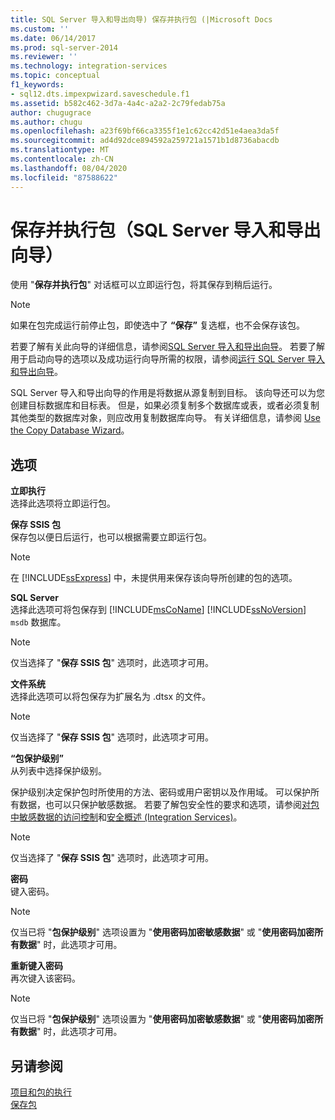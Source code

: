 ```yaml
---
title: SQL Server 导入和导出向导) 保存并执行包 (|Microsoft Docs
ms.custom: ''
ms.date: 06/14/2017
ms.prod: sql-server-2014
ms.reviewer: ''
ms.technology: integration-services
ms.topic: conceptual
f1_keywords:
- sql12.dts.impexpwizard.saveschedule.f1
ms.assetid: b582c462-3d7a-4a4c-a2a2-2c79fedab75a
author: chugugrace
ms.author: chugu
ms.openlocfilehash: a23f69bf66ca3355f1e1c62cc42d51e4aea3da5f
ms.sourcegitcommit: ad4d92dce894592a259721a1571b1d8736abacdb
ms.translationtype: MT
ms.contentlocale: zh-CN
ms.lasthandoff: 08/04/2020
ms.locfileid: "87588622"
---
```

# <a name="save-and-execute-package-sql-server-import-and-export-wizard"></a>保存并执行包（SQL Server 导入和导出向导）
  使用 "**保存并执行包**" 对话框可以立即运行包，将其保存到稍后运行。  
  
> [!NOTE]  
>   如果在包完成运行前停止包，即使选中了 **“保存”** 复选框，也不会保存该包。  
  
 若要了解有关此向导的详细信息，请参阅[SQL Server 导入和导出向导](import-and-export-data-with-the-sql-server-import-and-export-wizard.md)。 若要了解用于启动向导的选项以及成功运行向导所需的权限，请参阅[运行 SQL Server 导入和导出向导](start-the-sql-server-import-and-export-wizard.md)。  
  
 SQL Server 导入和导出向导的作用是将数据从源复制到目标。 该向导还可以为您创建目标数据库和目标表。 但是，如果必须复制多个数据库或表，或者必须复制其他类型的数据库对象，则应改用复制数据库向导。 有关详细信息，请参阅 [Use the Copy Database Wizard](../../relational-databases/databases/use-the-copy-database-wizard.md)。  
  
## <a name="options"></a>选项  
 **立即执行**  
 选择此选项将立即运行包。  
  
 **保存 SSIS 包**  
 保存包以便日后运行，也可以根据需要立即运行包。  
  
> [!NOTE]  
>  在 [!INCLUDE[ssExpress](../../includes/ssexpress-md.md)] 中，未提供用来保存该向导所创建的包的选项。  
  
 **SQL Server**  
 选择此选项可将包保存到 [!INCLUDE[msCoName](../../includes/msconame-md.md)] [!INCLUDE[ssNoVersion](../../includes/ssnoversion-md.md)] `msdb` 数据库。  
  
> [!NOTE]  
>  仅当选择了 "**保存 SSIS 包**" 选项时，此选项才可用。  
  
 **文件系统**  
 选择此选项可以将包保存为扩展名为 .dtsx 的文件。  
  
> [!NOTE]  
>  仅当选择了 "**保存 SSIS 包**" 选项时，此选项才可用。  
  
 **“包保护级别”**  
 从列表中选择保护级别。  
  
 保护级别决定保护包时所使用的方法、密码或用户密钥以及作用域。 可以保护所有数据，也可以只保护敏感数据。 若要了解包安全性的要求和选项，请参阅[对包中敏感数据的访问控制](../security/access-control-for-sensitive-data-in-packages.md)和[安全概述 &#40;Integration Services&#41;](../security/security-overview-integration-services.md)。  
  
> [!NOTE]  
>  仅当选择了 "**保存 SSIS 包**" 选项时，此选项才可用。  
  
 **密码**  
 键入密码。  
  
> [!NOTE]  
>  仅当已将 "**包保护级别**" 选项设置为 "**使用密码加密敏感数据**" 或 "**使用密码加密所有数据**" 时，此选项才可用。  
  
 **重新键入密码**  
 再次键入该密码。  
  
> [!NOTE]  
>  仅当已将 "**包保护级别**" 选项设置为 "**使用密码加密敏感数据**" 或 "**使用密码加密所有数据**" 时，此选项才可用。  
  
## <a name="see-also"></a>另请参阅  
 [项目和包的执行](../packages/run-integration-services-ssis-packages.md)   
 [保存包](../save-packages.md)  
  
  
